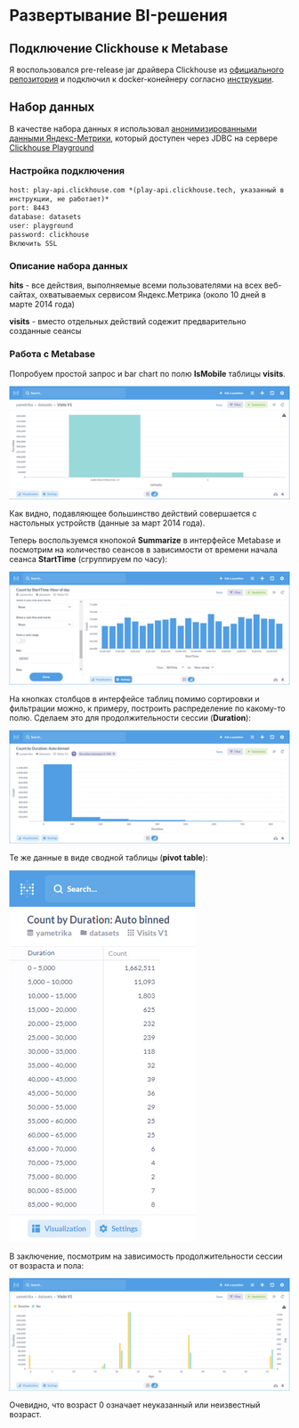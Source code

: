 # Развертывание BI-решения
## Подключение Clickhouse к Metabase

Я воспользовался pre-release jar драйвера Clickhouse из [официального репозитория](https://github.com/enqueue/metabase-clickhouse-driver) и подключил к docker-конейнеру согласно [инструкции](https://github.com/enqueue/metabase-clickhouse-driver#mount-plugins-directory).

## Набор данных

В качестве набора данных я использовал [анонимизированными данными Яндекс-Метрики](https://clickhouse.com/docs/ru/getting-started/example-datasets/metrica/), который доступен через JDBC на сервере [Clickhouse Playground](https://play.clickhouse.com/)

### Настройка подключения

    host: play-api.clickhouse.com *(play-api.clickhouse.tech, указанный в инструкции, не работает)*
    port: 8443
    database: datasets
    user: playground
    password: clickhouse
    Включить SSL

### Описание набора данных

**hits** - все действия, выполняемые всеми пользователями на всех веб-сайтах, охватываемых сервисом Яндекс.Метрика (около 10 дней в марте 2014 года)

**visits** - вместо отдельных действий содежит предварительно созданные сеансы

### Работа с Metabase

Попробуем простой запрос и bar chart по полю **IsMobile** таблицы **visits**.

<img src="https://github.com/asergeenko/clickhouse_metabase_bi_deploy/blob/main/screenshots/visits_ismobile.jpg?raw=true" alt="Визиты с мобильных устройств" />

Как видно, подавляющее большинство действий совершается с настольных устройств (данные за март 2014 года).

Теперь воспользуемся кнопокой **Summarize** в интерфейсе Metabase и посмотрим на количество сеансов в зависимости от времени начала сеанса **StartTime** (сгруппируем по часу):

<img src="https://github.com/asergeenko/clickhouse_metabase_bi_deploy/blob/main/screenshots/visits_start_time_summarize.jpg?raw=true" alt="Час начала сессии" />

На кнопках столбцов в интерфейсе таблиц помимо сортировки и фильтрации можно, к примеру, построить распределение по какому-то полю. Сделаем это для продолжительности сессии (**Duration**):

<img src="https://github.com/asergeenko/clickhouse_metabase_bi_deploy/blob/main/screenshots/visits_duration_distribution.jpg?raw=true" alt="Продолжительность сессии" />

Те же данные в виде сводной таблицы (**pivot table**):

<img src="https://github.com/asergeenko/clickhouse_metabase_bi_deploy/blob/main/screenshots/visits_duration_pivot.jpg?raw=true" alt="Продолжительность сессии (сводная таблица)" />

В заключение, посмотрим на зависимость продолжительности сессии от возраста и пола:

<img src="https://github.com/asergeenko/clickhouse_metabase_bi_deploy/blob/main/screenshots/visits_age_sex_duration.jpg?raw=true" alt="Зависимость продолжительности сессии от возраста и пола" />

Очевидно, что возраст 0 означает неуказанный или неизвестный возраст.


